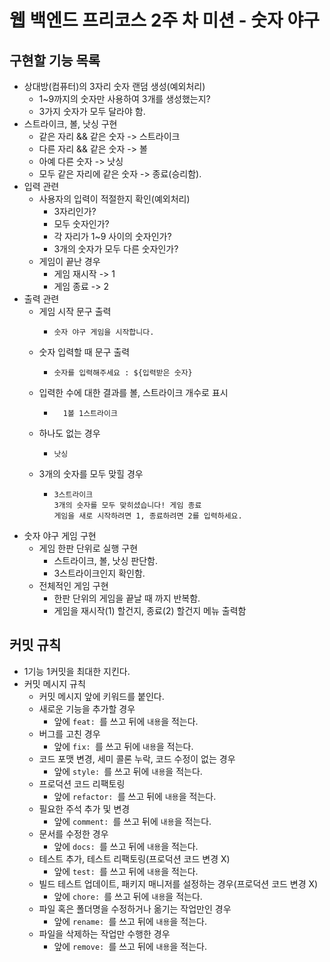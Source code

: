 # 웹 백엔드 프리코스 2주 차 미션 - 숫자 야구

## 구현할 기능 목록
- 상대방(컴퓨터)의 3자리 숫자 랜덤 생성(예외처리)
  - 1~9까지의 숫자만 사용하여 3개를 생성했는지?
  - 3가지 숫자가 모두 달라야 함.
- 스트라이크, 볼, 낫싱 구현
  - 같은 자리 && 같은 숫자 -> 스트라이크
  - 다른 자리 && 같은 숫자 -> 볼
  - 아예 다른 숫자 -> 낫싱
  - 모두 같은 자리에 같은 숫자 -> 종료(승리함).
- 입력 관련 
  - 사용자의 입력이 적절한지 확인(예외처리)
    - 3자리인가?
    - 모두 숫자인가?
    - 각 자리가 1~9 사이의 숫자인가?
    - 3개의 숫자가 모두 다른 숫자인가?
  - 게임이 끝난 경우 
    - 게임 재시작 -> 1
    - 게임 종료 -> 2
- 출력 관련
  - 게임 시작 문구 출력
    - ``` text
      숫자 야구 게임을 시작합니다.
      ```
  - 숫자 입력할 때 문구 출력
    - ``` text
      숫자를 입력해주세요 : ${입력받은 숫자}
      ```
  - 입력한 수에 대한 결과를 볼, 스트라이크 개수로 표시
    - ``` text
        1볼 1스트라이크
      ```
  - 하나도 없는 경우
    - ``` text
      낫싱
      ```
  - 3개의 숫자를 모두 맞힐 경우
    - ``` text
      3스트라이크
      3개의 숫자를 모두 맞히셨습니다! 게임 종료
      게임을 새로 시작하려면 1, 종료하려면 2를 입력하세요.
      ```
- 숫자 야구 게임 구현
  - 게임 한판 단위로 실행 구현
    - 스트라이크, 볼, 낫싱 판단함.
    - 3스트라이크인지 확인함.
  - 전체적인 게임 구현
    - 한판 단위의 게임을 끝날 때 까지 반복함.
    - 게임을 재시작(1) 할건지, 종료(2) 할건지 메뉴 출력함

## 커밋 규칙
- 1기능 1커밋을 최대한 지킨다.
- 커밋 메시지 규칙
  - 커밋 메시지 앞에 키워드를 붙인다.
  - 새로운 기능을 추가할 경우
    - 앞에 `feat: `를 쓰고 뒤에 `내용`을 적는다.
  - 버그를 고친 경우
    - 앞에 `fix: `를 쓰고 뒤에 `내용`을 적는다. 
  - 코드 포맷 변경, 세미 콜론 누락, 코드 수정이 없는 경우
    - 앞에 `style: `를 쓰고 뒤에 `내용`을 적는다.
  - 프로덕션 코드 리팩토링
    - 앞에 `refactor: `를 쓰고 뒤에 `내용`을 적는다.
  - 필요한 주석 추가 및 변경
    - 앞에 `comment: `를 쓰고 뒤에 `내용`을 적는다.
  - 문서를 수정한 경우
    - 앞에 `docs: `를 쓰고 뒤에 `내용`을 적는다. 
  - 테스트 추가, 테스트 리팩토링(프로덕션 코드 변경 X)
    - 앞에 `test: `를 쓰고 뒤에 `내용`을 적는다. 
  - 빌드 테스트 업데이트, 패키지 매니저를 설정하는 경우(프로덕션 코드 변경 X)
    - 앞에 `chore: `를 쓰고 뒤에 `내용`을 적는다. 
  - 파일 혹은 폴더명을 수정하거나 옮기는 작업만인 경우
    - 앞에 `rename: `를 쓰고 뒤에 `내용`을 적는다. 
  - 파일을 삭제하는 작업만 수행한 경우
    - 앞에 `remove: `를 쓰고 뒤에 `내용`을 적는다. 